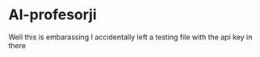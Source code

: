 # AI-profesorji

Well this is embarassing I accidentally left a testing file with the api key in there
